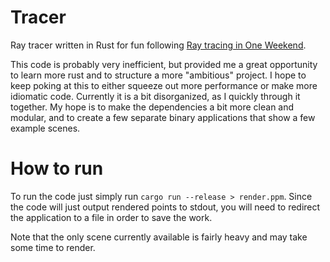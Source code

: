 # Tracer
Ray tracer written in Rust for fun following [Ray tracing in One Weekend](https://raytracing.github.io/books/RayTracingInOneWeekend.html).

This code is probably very inefficient, but provided me a great opportunity to learn more rust and to structure a more "ambitious" project.
I hope to keep poking at this to either squeeze out more performance or make more idiomatic code. Currently it is a bit disorganized, as 
I quickly through it together. My hope is to make the dependencies a bit more clean and modular, and to create a few separate binary applications
that show a few example scenes.

# How to run
To run the code just simply run `cargo run --release > render.ppm`. Since the code will just output rendered points to stdout, you will need to 
redirect the application to a file in order to save the work.

Note that the only scene currently available is fairly heavy and may take some time to render.
